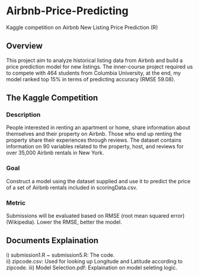 # Airbnb-Price-Predicting
Kaggle competition on Airbnb New Listing Price Prediction (R)



## Overview
This project aim to analyze historical listing data from Airbnb and build a price prediction model for new listings. The inner-course project required us to compete with 464 students from Columbia University, at the end, my model ranked top 15% in terms of predicting accuracy (RMSE 59.08).


## The Kaggle Competition
### Description
People interested in renting an apartment or home, share information about themselves and their property on Airbnb. Those who end up renting the property share their experiences through reviews. The dataset contains information on 90 variables related to the property, host, and reviews for over 35,000 Airbnb rentals in New York.
### Goal
Construct a model using the dataset supplied and use it to predict the price of a set of Airbnb rentals included in scoringData.csv.
### Metric
Submissions will be evaluated based on RMSE (root mean squared error) (Wikipedia). Lower the RMSE, better the model.


## Documents Explaination
i) submission1.R ~ submission5.R: The code.  
ii) zipcode.csv: Used for looking up Longitude and Latitude according to zipcode.
iii) Model Selection.pdf: Explaination on model seleting logic.

